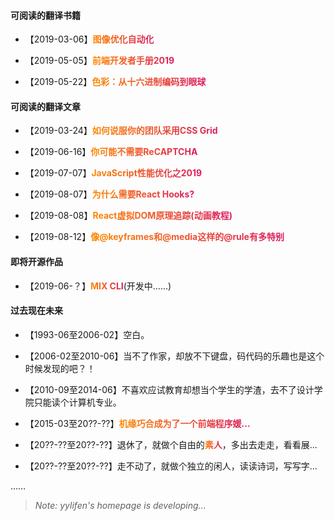 <!--
 * @Description: 
 * @Author: freedom(lifen@yy.com)
 * @Date: 2019-06-27 14:06:47
 * @LastEditors: freedom(lifen@yy.com)
 * @LastEditTime: 2019-08-13 22:00:30
 -->
<style>a{font-weight:bold;color: transparent; background: linear-gradient(to right,#ff8a00,#da1b60);-webkit-background-clip: text;}a:hover{color: #000; border-bottom: 1px solid #da1b60!important;}body .markdown-body h1{border:0;}</style>
<style>#bg { position: absolute; left: 0; top: 0;z-index:1;}</style>


#### 可阅读的翻译书籍

+ 【2019-03-06】[图像优化自动化](https://yylifen.github.io/images.guide/)

+ 【2019-05-05】[前端开发者手册2019](https://yylifen.github.io/front-end-handbook-2019/)

+ 【2019-05-22】[色彩：从十六进制编码到眼球](https://yylifen.github.io/color-from-hexcodes-to-eyeballs/)

#### 可阅读的翻译文章

+ 【2019-03-24】[如何说服你的团队采用CSS Grid](https://yylifen.github.io/sundries-trans/other/how-to-convince-your-team-to-adopt-grid/ch.html)

+ 【2019-06-16】[你可能不需要ReCAPTCHA](https://yylifen.github.io/sundries-trans/other/you-probably-dont-need-recaptcha/ch.html)

+ 【2019-07-07】[JavaScript性能优化之2019](https://yylifen.github.io/sundries-trans/js/cost-of-javascript-2019/ch.html)

+ 【2019-08-07】[为什么需要React Hooks?](https://yylifen.github.io/sundries-trans/js/why-react-hooks/ch.md)

+ 【2019-08-08】[React虚拟DOM原理追踪(动画教程)](https://yylifen.github.io/sundries-trans/js/react-virtual-dom-postmortem/ch.md)

+ 【2019-08-12】[像@keyframes和@media这样的@rule有多特别](https://yylifen.github.io/sundries-trans/css/how-much-specificity-do-rules-have-like-keyframes-and-media/ch.md)




#### 即将开源作品

+ 【2019-06-？】[MIX CLI](https://yylifen.github.io/mix-cli/)(开发中……)


#### 过去现在未来

+ 【1993-06至2006-02】空白。

+ 【2006-02至2010-06】当不了作家，却放不下键盘，码代码的乐趣也是这个时候发现的吧？！

+ 【2010-09至2014-06】不喜欢应试教育却想当个学生的学渣，去不了设计学院只能读个计算机专业。

+ 【2015-03至20??-??】[机缘巧合成为了一个前端程序媛...](./bio/about-me.md)

+ 【20??-??至20??-??】退休了，就做个自由的[素人](https://zh.wiktionary.org/zh-hans/%E7%B4%A0%E4%BA%BA)，多出去走走，看看展...

+ 【20??-??至20??-??】走不动了，就做个独立的闲人，读读诗词，写写字...

……


> *Note: yylifen's homepage is developing...*


